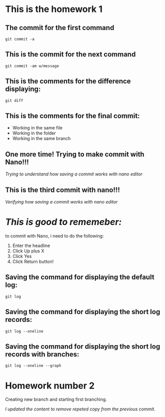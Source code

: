 # This is the homework 1

## The commit for the first command 

    git commit -a

## This is the commit for the next command 

    git commit -am w/message

## This is the comments for the difference displaying:

    git diff

## This is the comments for the final commit:

* Working in the same file
* Working in the folder
* Working in the same branch

## One more time! Trying to make commit with Nano!!!

_Trying to understand how saving a commit works with nano editor_

## This is the third commit with nano!!!

_Verifying how saving a commit works with nano editor_


# _This is good to rememeber:_ 

to commit with Nano, i need to do the following:

1. Enter the headline
2. Click Up plus X
3. Click Yes
4. Click Return button!

## Saving the command for displaying the default log:

    git log

## Saving the command for displaying the short log records: 

    git log --oneline

## Saving the command for displaying the short log records with branches: 

    git log --oneline --graph


# Homework number 2

Creating new branch and starting first branching.

*I updated the content to remove repeted copy from the previous commit.* 


